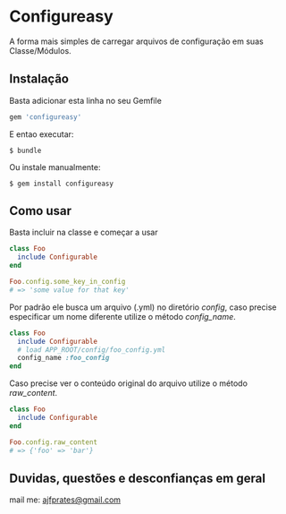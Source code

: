 Configureasy
=============

A forma mais simples de carregar arquivos de configuração em suas Classe/Módulos.

## Instalação

Basta adicionar esta linha no seu Gemfile

```ruby
gem 'configureasy'
```

E entao executar:

    $ bundle

Ou instale manualmente:

    $ gem install configureasy

## Como usar

Basta incluir na classe e começar a usar

```ruby
class Foo
  include Configurable
end

Foo.config.some_key_in_config
# => 'some value for that key'
```

Por padrão ele busca um arquivo (.yml) no diretório _config_, caso precise especificar um nome diferente utilize o método _config_name_.

```ruby
class Foo
  include Configurable
  # load APP_ROOT/config/foo_config.yml
  config_name :foo_config
end
```

Caso precise ver o conteúdo original do arquivo utilize o método _raw_content_.

```ruby
class Foo
  include Configurable
end

Foo.config.raw_content
# => {'foo' => 'bar'}
```

## Duvidas, questões e desconfianças em geral

mail me: ajfprates@gmail.com
